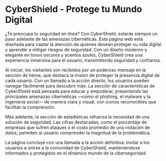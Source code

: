 # CyberShield - Protege tu Mundo Digital

¿Te preocupa tu seguridad en línea? Con CyberShield, estarás siempre un paso adelante de las amenazas cibernéticas. Esta página web está diseñada para captar la atención de quienes desean proteger su vida digital y aprender a mitigar riesgos de seguridad. Con un diseño moderno y elegante en tonos oscuros y acentos azules, CyberShield crea una experiencia inmersiva para el usuario, transmitiendo seguridad y confianza.

Al iniciar, los visitantes son recibidos por un poderoso mensaje en la sección de héroe, que destaca la misión de proteger la presencia digital de cada usuario. Con un llamado a la acción directo, los usuarios pueden navegar fácilmente para descubrir más. La sección de características de CyberShield está pensada para educar y empoderar, presentando las principales amenazas cibernéticas —como el phishing, el malware y la ingeniería social— de manera clara y visual, con iconos reconocibles que facilitan la comprensión.

Más adelante, la sección de estadísticas refuerza la necesidad de una solución de seguridad. Las cifras destacadas, como el porcentaje de empresas que sufren ataques o el costo promedio de una violación de datos, permiten al usuario comprender la magnitud de la problemática.

La página concluye con una llamada a la acción definitiva: invitar a los usuarios a unirse a la comunidad de CyberShield, manteniéndose informados y protegidos en el dinámico mundo de la ciberseguridad.